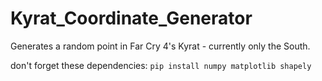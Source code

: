 # Kyrat_Coordinate_Generator
Generates a random point in Far Cry 4's Kyrat - currently only the South.

don't forget these dependencies: `pip install numpy matplotlib shapely`
